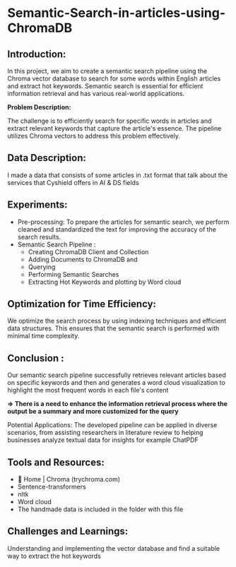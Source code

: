 # Semantic-Search-in-articles-using-ChromaDB
## Introduction:
In this project, we aim to create a semantic search pipeline using the Chroma vector database to search for some words within English articles and extract hot keywords. Semantic search is essential for efficient information retrieval and has various real-world applications. 

**Problem Description:**

The challenge is to efficiently search for specific words in articles and extract relevant keywords that capture the article's essence. The pipeline utilizes Chroma vectors to address this problem effectively.
## Data Description:
I made a data that consists of some articles in .txt format that talk about the services that Cyshield offers in AI & DS fields 
## Experiments:
- Pre-processing: To prepare the articles for semantic search, we perform cleaned and standardized the text for improving the accuracy of the search results.
- Semantic Search Pipeline : 
  - Creating ChromaDB Client and Collection
  - Adding Documents to ChromaDB and
  - Querying
  - Performing Semantic Searches
  - Extracting Hot Keywords and plotting by Word cloud

## Optimization for Time Efficiency:
We optimize the search process by using indexing techniques and efficient data structures. This ensures that the semantic search is performed with minimal time complexity.
## Conclusion :
Our semantic search pipeline successfully retrieves relevant articles based on specific keywords and then and generates a word cloud visualization to highlight the most frequent words in each file's content 

**=> There is a need to enhance the information retrieval process where the output be a summary and more customized for the query**

Potential Applications: The developed pipeline can be applied in diverse scenarios, from assisting researchers in literature review to helping businesses analyze textual data for insights for example ChatPDF
## Tools and Resources:
- 🏡 Home | Chroma (trychroma.com)
- Sentence-transformers
- nltk
- Word cloud
- The handmade data is included in the folder with this file
## Challenges and Learnings:
Understanding and implementing the vector database and find a suitable way to extract the hot keywords 

